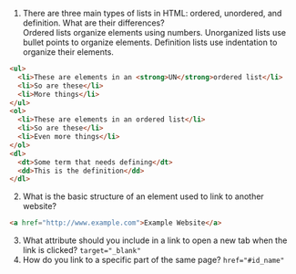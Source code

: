   1.  There are three main types of lists in HTML: ordered, unordered, and definition. What are their differences?  
  Ordered lists organize elements using numbers. Unorganized lists use bullet points to organize elements. Definition lists use indentation to organize their elements.
  ```html
  <ul>
    <li>These are elements in an <strong>UN</strong>ordered list</li>
    <li>So are these</li>
    <li>More things</li>
  </ul>
  <ol>
    <li>These are elements in an ordered list</li>
    <li>So are these</li>
    <li>Even more things</li>
  </ol>
  <dl>
    <dt>Some term that needs defining</dt>
    <dd>This is the definition</dd>
  </dl>
  ```
  2.  What is the basic structure of an element used to link to another website?  
  ```html
  <a href="http://www.example.com">Example Website</a>
  ```
  3.  What attribute should you include in a link to open a new tab when the link is clicked?  `target="_blank"`
  4.  How do you link to a specific part of the same page?  `href="#id_name"`
